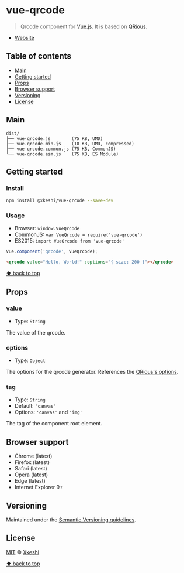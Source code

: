 # vue-qrcode

> Qrcode component for [Vue.js](https://vuejs.org/). It is based on [QRious](https://github.com/neocotic/qrious).

- [Website](https://xkeshi.github.io/vue-qrcode)

## Table of contents

- [Main](#main)
- [Getting started](#getting-started)
- [Props](#props)
- [Browser support](#browser-support)
- [Versioning](#versioning)
- [License](#license)

## Main

```text
dist/
├── vue-qrcode.js        (75 KB, UMD)
├── vue-qrcode.min.js    (18 KB, UMD, compressed)
├── vue-qrcode.common.js (75 KB, CommonJS)
└── vue-qrcode.esm.js    (75 KB, ES Module)
```

## Getting started

### Install

```bash
npm install @xkeshi/vue-qrcode --save-dev
```

### Usage

- Browser: `window.VueQrcode`
- CommonJS: `var VueQrcode = require('vue-qrcode')`
- ES2015: `import VueQrcode from 'vue-qrcode'`

```js
Vue.component('qrcode', VueQrcode);
```

```html
<qrcode value="Hello, World!" :options="{ size: 200 }"></qrcode>
```

[⬆ back to top](#table-of-contents)

## Props

### value

- Type: `String`

The value of the qrcode.

### options

- Type: `Object`

The options for the qrcode generator. References the [QRious's options](https://github.com/neocotic/qrious#api).

### tag

- Type: `String`
- Default: `'canvas'`
- Options: `'canvas'` and `'img'`

The tag of the component root element.

## Browser support

- Chrome (latest)
- Firefox (latest)
- Safari (latest)
- Opera (latest)
- Edge (latest)
- Internet Explorer 9+

## Versioning

Maintained under the [Semantic Versioning guidelines](http://semver.org/).

## License

[MIT](http://opensource.org/licenses/MIT) © [Xkeshi](http://xkeshi.com)

[⬆ back to top](#table-of-contents)
